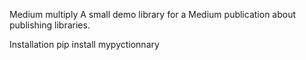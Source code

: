 Medium multiply
A small demo library for a Medium publication about publishing libraries.

Installation
pip install mypyctionnary